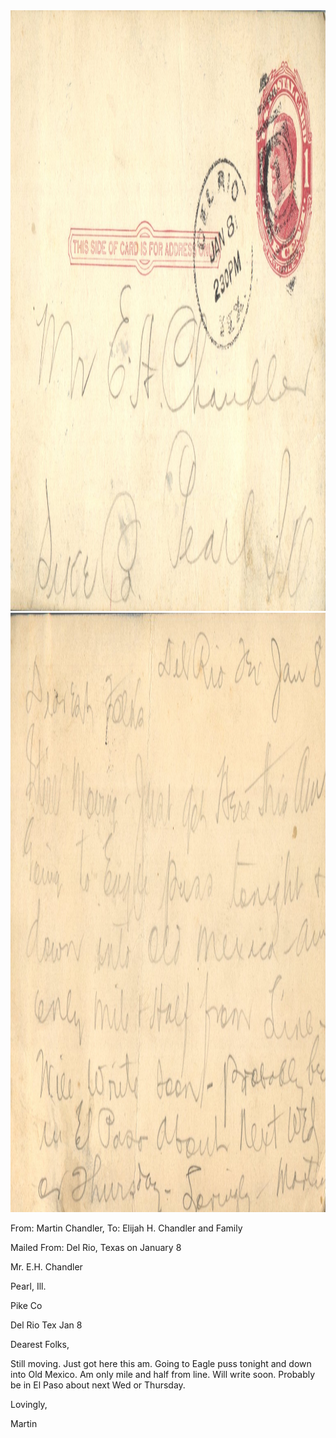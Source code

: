 <html><body><img class="alignnone size-full wp-image-2198" src="/wp-content/uploads/2015/01/postcard-2014-20150102_12211383_0159.jpg" alt="postcard-2014-20150102_12211383_0159" width="1506" height="961"> <img class="alignnone size-full wp-image-2199" src="/wp-content/uploads/2015/01/postcard-2014-20150102_12212102_0160.jpg" alt="postcard-2014-20150102_12212102_0160" width="1541" height="959">



From: Martin Chandler, To: Elijah H. Chandler and Family

Mailed From: Del Rio, Texas on January 8



Mr. E.H. Chandler

Pearl, Ill.

Pike Co



Del Rio Tex Jan 8

Dearest Folks,

Still moving. Just got here this am. Going to Eagle puss tonight and down into Old Mexico. Am only mile and half from line. Will write soon. Probably be in El Paso about next Wed or Thursday.

Lovingly,

Martin</body></html>